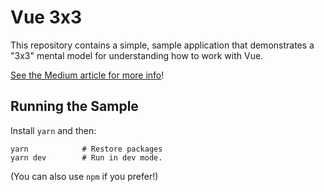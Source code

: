# Vue 3x3

This repository contains a simple, sample application that demonstrates a "3x3"
mental model for understanding how to work with Vue.

[See the Medium article for more info](https://chrlschn.medium.com/vue-js-3x3-a-mental-model-for-building-fast-8c362a886bf5)!

## Running the Sample

Install `yarn` and then:

```
yarn            # Restore packages
yarn dev        # Run in dev mode.
```

(You can also use `npm` if you prefer!)
